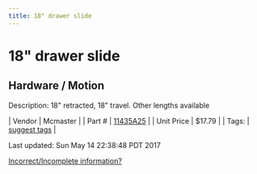 ```yaml
---
title: 18" drawer slide
---
```


# 18" drawer slide
## Hardware / Motion
Description: 	18" retracted, 18" travel. Other lengths available 

| Vendor | Mcmaster | 
| Part # | [11435A25](https://www.mcmaster.com/#11435A25) | 
| Unit Price | $17.79 | 
| Tags: | [suggest tags](https://docs.google.com/forms/d/e/1FAIpQLSeWyY8v3RgOty-MyWmh9U0iivNYN_molChYyS-0U-o-kOAv_g/viewform) | 

Last updated: Sun May 14 22:38:48 PDT 2017

 [Incorrect/Incomplete information?](https://docs.google.com/forms/d/e/1FAIpQLSeWyY8v3RgOty-MyWmh9U0iivNYN_molChYyS-0U-o-kOAv_g/viewform)